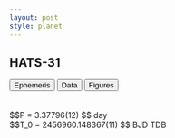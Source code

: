 ```yaml
---
layout: post
style: planet
---
```

<script src="../js/planets.js"></script>

## HATS-31

<!-- Tab links -->
<div class="tab">
<button class="tablinks" onclick="openCity(event, 'Ephemeris')">Ephemeris</button>
<button class="tablinks" onclick="openCity(event, 'Data')">Data</button>
<button class="tablinks" onclick="openCity(event, 'Figures')">Figures</button>
</div>

<!-- Tab content -->
<div id="Ephemeris" class="tabcontent" markdown="1">
<br/><br/>
$$P = 3.37796(12) $$ day <br/>
$$T_0 = 2456960.148367(11) $$ BJD TDB
<br/><br/>
<br/><br/>
</div>


